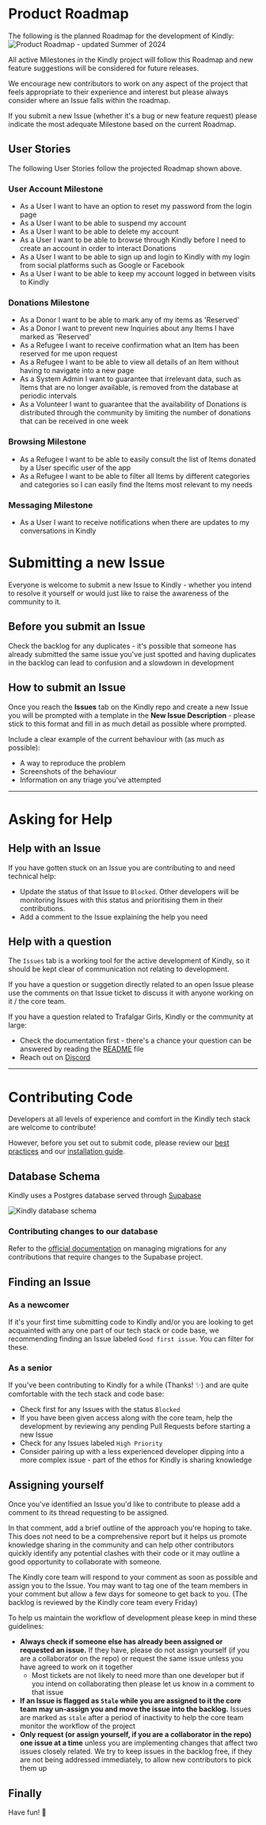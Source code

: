 # Product Roadmap

The following is the planned Roadmap for the development of Kindly:
![Product Roadmap - updated Summer of 2024](./documentation_images/roadmap.png)

All active Milestones in the Kindly project will follow this Roadmap and new feature suggestions will be considered for future releases.

We encourage new contributors to work on any aspect of the project that feels appropriate to their experience and interest but please always consider where an Issue falls within the roadmap.

If you submit a new Issue (whether it's a bug or new feature request) please indicate the most adequate Milestone based on the current Roadmap.

## User Stories
The following User Stories follow the projected Roadmap shown above.

### User Account Milestone
- As a User I want to have an option to reset my password from the login page
- As a User I want to be able to suspend my account
- As a User I want to be able to delete my account
- As a User I want to be able to browse through Kindly before I need to create an account in order to interact Donations
- As a User I want to be able to sign up and login to Kindly with my login from social platforms such as Google or Facebook
- As a User I want to be able to keep my account logged in between visits to Kindly 

### Donations Milestone
- As a Donor I want to be able to mark any of my items as 'Reserved'
- As a Donor I want to prevent new Inquiries about any Items I have marked as 'Reserved'
- As a Refugee I want to receive confirmation what an Item has been reserved for me upon request
- As a Refugee I want to be able to view all details of an Item without having to navigate into a new page
- As a System Admin I want to guarantee that irrelevant data, such as Items that are no longer available, is removed from the database at periodic intervals
- As a Volunteer I want to guarantee that the availability of Donations is distributed through the community by limiting the number of donations that can be received in one week 

### Browsing Milestone
- As a Refugee I want to be able to easily consult the list of Items donated by a User specific user of the app
- As a Refugee I want to be able to filter all Items by different categories and categories so I can easily find the Items most relevant to my needs

### Messaging Milestone
- As a User I want to receive notifications when there are updates to my conversations in Kindly


# Submitting a new Issue

Everyone is welcome to submit a new Issue to Kindly - whether you intend to resolve it yourself or would just like to raise the awareness of the community to it.

## Before you submit an Issue

Check the backlog for any duplicates - it's possible that someone has already submitted the same issue you've just spotted and having duplicates in the backlog can lead to confusion and a slowdown in development

## How to submit an Issue

Once you reach the **Issues** tab on the Kindly repo and create a new Issue you will be prompted with a template in the **New Issue Description** - please stick to this format and fill in as much detail as possible where prompted.

Include a clear example of the current behaviour with (as much as possible):

- A way to reproduce the problem
- Screenshots of the behaviour
- Information on any triage you've attempted

<hr>

# Asking for Help

## Help with an Issue

If you have gotten stuck on an Issue you are contributing to and need technical help:

- Update the status of that Issue to `Blocked`. Other developers will be monitoring Issues with this status and prioritising them in their contributions.
- Add a comment to the Issue explaining the help you need

## Help with a question

The `Issues` tab is a working tool for the active development of Kindly, so it should be kept clear of communication not relating to development.

If you have a question or suggetion directly related to an open Issue please use the comments on that Issue ticket to discuss it with anyone working on it / the core team.

If you have a question related to Trafalgar Girls, Kindly or the community at large:

- Check the documentation first - there's a chance your question can be answered by reading the [README](../README.md) file
- Reach out on [Discord](https://discord.gg/Mrh5NYw52S)

<hr>

# Contributing Code

Developers at all levels of experience and comfort in the Kindly tech stack are welcome to contribute!

However, before you set out to submit code, please review our [best practices](./BEST_PRACTICE.md) and our [installation guide](./BEFORE_YOUR_FIRST_ISSUE.md).

## Database Schema

Kindly uses a Postgres database served through [Supabase](https://supabase.com)

![Kindly database schema](./documentation_images/schema.png)

### Contributing changes to our database

Refer to the [official documentation](https://supabase.com/docs/guides/cli/managing-environments?queryGroups=environment&environment=staging#auto-schema-diff) on managing migrations for any contributions that require changes to the Supabase project.

## Finding an Issue

### As a newcomer

If it's your first time submitting code to Kindly and/or you are looking to get acquainted with any one part of our tech stack or code base, we recommending finding an Issue labeled `Good first issue`. You can filter for these.

### As a senior

If you've been contributing to Kindly for a while (Thanks! ✨) and are quite comfortable with the tech stack and code base:

- Check first for any Issues with the status `Blocked`
- If you have been given access along with the core team, help the development by reviewing any pending Pull Requests before starting a new Issue
- Check for any Issues labeled `High Priority`
- Consider pairing up with a less experienced developer dipping into a more complex issue - part of the ethos for Kindly is sharing knowledge

## Assigning yourself

Once you've identified an Issue you'd like to contribute to please add a comment to its thread requesting to be assigned.

In that comment, add a brief outline of the approach you're hoping to take. This does not need to be a comprehensive report but it helps us promote knowledge sharing in the community and can help other contributors quickly identify any potential clashes with their code or it may outline a good opportunity to collaborate with someone.

The Kindly core team will respond to your comment as soon as possible and assign you to the Issue. You may want to tag one of the team members in your comment but allow a few days for someone to get back to you. (The backlog is reviewed by the Kindly core team every Friday)

To help us maintain the workflow of development please keep in mind these guidelines:

- **Always check if someone else has already been assigned or requested an issue.** If they have, please do not assign yourself (if you are a collaborator on the repo) or request the same issue unless you have agreed to work on it together 
  - Most tickets are not likely to need more than one developer but if you intend on collaborating then please let us know in a comment to that issue
- **If an Issue is flagged as `Stale` while you are assigned to it the core team may un-assign you and move the issue into the backlog.** Issues are marked as `stale` after a period of inactivity to help the core team monitor the workflow of the project
- **Only request (or assign yourself, if you are a collaborator in the repo) one issue at a time** unless you are implementing changes that affect two issues closely related. We try to keep issues in the backlog free, if they are not being addressed immediately, to allow new contributors to pick them up

## Finally

Have fun! 🎡
